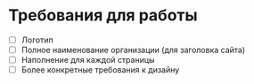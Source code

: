 # Требования для работы

- [ ] Логотип
- [ ] Полное наименование организации (для заголовка сайта)
- [ ] Наполнение для каждой страницы
- [ ] Более конкретные требования к дизайну
